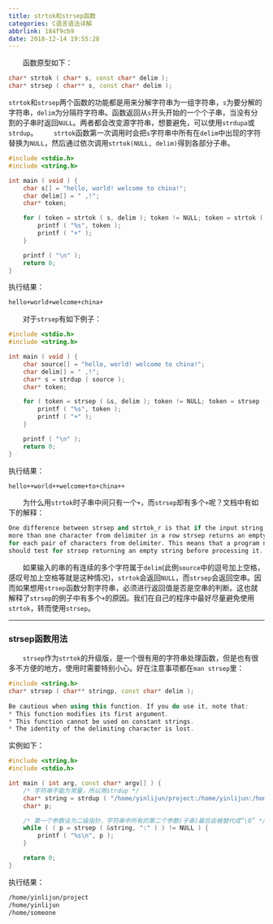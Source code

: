 ```yaml
---
title: strtok和strsep函数
categories: C语言语法详解
abbrlink: 184f9cb9
date: 2018-12-14 19:55:28
---
```

&emsp;&emsp;函数原型如下：<!--more-->

``` cpp
char* strtok ( char* s, const char* delim );
char* strsep ( char** s, const char* delim );
```

`strtok`和`strsep`两个函数的功能都是用来分解字符串为一组字符串，`s`为要分解的字符串，`delim`为分隔符字符串。函数返回从`s`开头开始的一个个子串，当没有分割的子串时返回`NULL`。两者都会改变源字符串，想要避免，可以使用`strdupa`或`strdup`。
&emsp;&emsp;`strtok`函数第一次调用时会把`s`字符串中所有在`delim`中出现的字符替换为`NULL`，然后通过依次调用`strtok(NULL, delim)`得到各部分子串。

``` cpp
#include <stdio.h>
#include <string.h>

int main ( void ) {
    char s[] = "hello, world! welcome to china!";
    char delim[] = " ,!";
    char* token;

    for ( token = strtok ( s, delim ); token != NULL; token = strtok ( NULL, delim ) ) {
        printf ( "%s", token );
        printf ( "+" );
    }

    printf ( "\n" );
    return 0;
}
```

执行结果：

``` bash
hello+world+welcome+china+
```

&emsp;&emsp;对于`strsep`有如下例子：

``` cpp
#include <stdio.h>
#include <string.h>

int main ( void ) {
    char source[] = "hello, world! welcome to china!";
    char delim[] = " ,!";
    char* s = strdup ( source );
    char* token;

    for ( token = strsep ( &s, delim ); token != NULL; token = strsep ( &s, delim ) ) {
        printf ( "%s", token );
        printf ( "+" );
    }

    printf ( "\n" );
    return 0;
}
```

执行结果：

``` bash
hello++world++welcome+to+china++
```

&emsp;&emsp;为什么用`strtok`时子串中间只有一个`+`，而`strsep`却有多个`+`呢？文档中有如下的解释：

``` cpp
One difference between strsep and strtok_r is that if the input string contains
more than one character from delimiter in a row strsep returns an empty string
for each pair of characters from delimiter. This means that a program normally
should test for strsep returning an empty string before processing it.
```

&emsp;&emsp;如果输入的串的有连续的多个字符属于`delim`(此例`source`中的逗号加上空格，感叹号加上空格等就是这种情况)，`strtok`会返回`NULL`，而`strsep`会返回空串。因而如果想用`strsep`函数分割字符串，必须进行返回值是否是空串的判断。这也就解释了`strsep`的例子中有多个`+`的原因。我们在自己的程序中最好尽量避免使用`strtok`，转而使用`strsep`。

---

### strsep函数用法

&emsp;&emsp;`strsep`作为`strtok`的升级版，是一个很有用的字符串处理函数，但是也有很多不方便的地方，使用时需要特别小心。好在注意事项都在`man strsep`里：

``` cpp
#include <string.h>
char* strsep ( char** stringp, const char* delim );
​
Be cautious when using this function. If you do use it, note that:
* This function modifies its first argument.
* This function cannot be used on constant strings.
* The identity of the delimiting character is lost.
```

实例如下：

``` cpp
#include <string.h>
#include <stdio.h>

int main ( int arg, const char* argv[] ) {
    /* 字符串不能为常量，所以用strdup */
    char* string = strdup ( "/home/yinlijun/project:/home/yinlijun:/home/someone" );
    char* p;

    /* 第一个参数设为二级指针，字符串中所有的第二个参数(子串)最后会被替代成“\0” */
    while ( ( p = strsep ( &string, ":" ) ) != NULL ) {
        printf ( "%s\n", p );
    }

    return 0;
}
```

执行结果：

``` bash
/home/yinlijun/project
/home/yinlijun
/home/someone
```